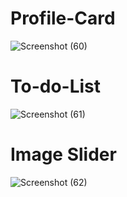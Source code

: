 # Profile-Card
![Screenshot (60)](https://github.com/user-attachments/assets/9aa0c72b-33b7-48ca-9086-6f96210a87ef)
# To-do-List
![Screenshot (61)](https://github.com/user-attachments/assets/ff80cddc-8d0b-4006-b88d-7f050f8d79d2)
# Image Slider
![Screenshot (62)](https://github.com/user-attachments/assets/373a90cb-9e8c-4990-9a6b-93522f9cf628)
